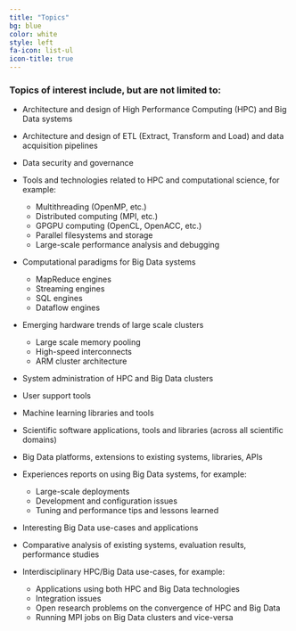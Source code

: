 ```yaml
---
title: "Topics"
bg: blue
color: white
style: left
fa-icon: list-ul
icon-title: true
---
```


### Topics of interest include, but are not limited to:

- Architecture and design of High Performance Computing (HPC) and Big Data systems
- Architecture and design of ETL (Extract, Transform and Load) and data acquisition pipelines
- Data security and governance
- Tools and technologies related to HPC and computational science, for example:

  - Multithreading (OpenMP, etc.)
  - Distributed computing (MPI, etc.)
  - GPGPU computing (OpenCL, OpenACC, etc.)
  - Parallel filesystems and storage
  - Large-scale performance analysis and debugging

- Computational paradigms for Big Data systems

  - MapReduce engines
  - Streaming engines
  - SQL engines
  - Dataflow engines

- Emerging hardware trends of large scale clusters

  - Large scale memory pooling
  - High-speed interconnects
  - ARM cluster architecture

- System administration of HPC and Big Data clusters 
- User support tools
- Machine learning libraries and tools
- Scientific software applications, tools and libraries (across all scientific domains)
- Big Data platforms, extensions to existing systems, libraries, APIs
- Experiences reports on using Big Data systems, for example:

  - Large-scale deployments
  - Development and configuration issues
  - Tuning and performance tips and lessons learned

- Interesting Big Data use-cases and applications
- Comparative analysis of existing systems, evaluation results, performance studies
- Interdisciplinary HPC/Big Data use-cases, for example:

  - Applications using both HPC and Big Data technologies
  - Integration issues
  - Open research problems on the convergence of HPC and Big Data
  - Running MPI jobs on Big Data clusters and vice-versa
